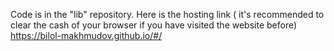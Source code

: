 Code is in the "lib" repository.
Here is the hosting link ( it's recommended to clear the cash of your browser if you have visited the website before)
https://bilol-makhmudov.github.io/#/
